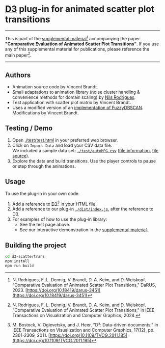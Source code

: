 ﻿# [D3](https://d3js.org/) plug-in for animated scatter plot transitions

---

This is part of the [supplemental material](https://doi.org/10.18419/darus-3451)[^1] accompanying the paper **"Comparative Evaluation of Animated Scatter Plot Transitions"**.
If you use any of this supplemental material for publications, please reference the main paper[^2].

---

## Authors
* Animation source code by Vincent Brandt.
* Small adaptations to animation library (noise cluster handling & convenience methods for domain scaling) by [Nils Rodrigues](https://github.com/NilsRodrigues).
* Test application with scatter plot matrix by Vincent Brandt.
* Uses a modified version of an [implementation of FuzzyDBSCAN](https://github.com/schulzch/fuzzy_dbscan). Modifications by Vincent Brandt.

## Testing / Demo

1. Open [./test/test.html](./test/test.html) in your preferred web browser.
1. Click on `Import Data` and load your CSV data file.<br>
   We included a sample data set: [`./test/autoMPG.csv`](./test/autoMPG.csv) ([file information](./test/autoMPG-info.txt), [file source](https://archive.ics.uci.edu/ml/datasets/Auto%2BMPG)).
1. Explore the data and build transitions. Use the player controls to pause or step through the animations.

## Usage

To use the plug-in in your own code:

1. Add a reference to [D3](https://d3js.org/)[^3] in your HTML file.
1. Add a reference to our plug-in [`./dist/index.js`](./dist/index.js), after the reference to D3.
1. For examples of how to use the plug-in library:<br>
   * See the test page above.
   * See our interactive demonstration in the [supplemental material](https://doi.org/10.18419/darus-3451).

## Building the project

```sh
cd d3-scattertrans
npm install
npm run build
```


[^1]: N\. Rodrigues, F. L. Dennig, V. Brandt, D. A. Keim, and D. Weiskopf, "Comparative Evaluation of Animated Scatter Plot Transitions," DaRUS, 2023. [https://doi.org/10.18419/darus-3451](https://doi.org/10.18419/darus-3451)
[^2]: N\. Rodrigues, F. L. Dennig, V. Brandt, D. A. Keim, and D. Weiskopf, "Comparative Evaluation of Animated Scatter Plot Transitions," in IEEE Transactions on Visualization and Computer Graphics, 2024.
[^3]: M\. Bostock, V. Ogievetsky, and J. Heer, "D³: Data-driven documents," in IEEE Transactions on Visualization and Computer Graphics, 17(12), pp. 2301-2309, 2011. [https://doi.org/10.1109/TVCG.2011.185](https://doi.org/10.1109/TVCG.2011.185)
